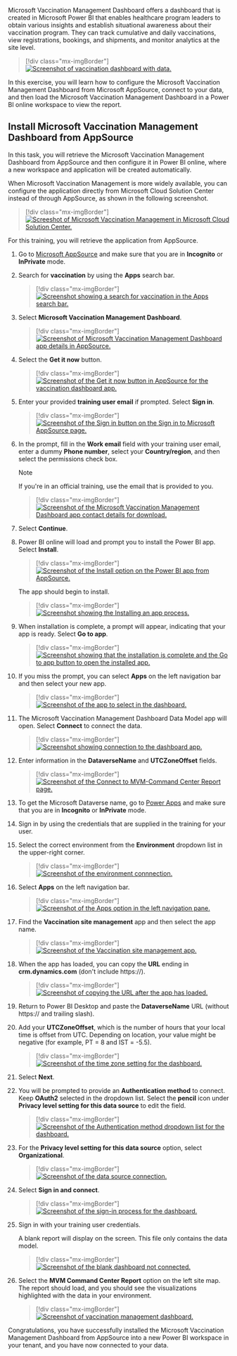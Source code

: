 Microsoft Vaccination Management Dashboard offers a dashboard that is created in Microsoft Power BI that enables healthcare program leaders to obtain various insights and establish situational awareness about their vaccination program. They can track cumulative and daily vaccinations, view registrations, bookings, and shipments, and monitor analytics at the site level.

> [!div class="mx-imgBorder"]
> [![Screenshot of vaccination dashboard with data.](../media/1-vaccination.png)](../media/1-vaccination.png)

In this exercise, you will learn how to configure the Microsoft Vaccination Management Dashboard from Microsoft AppSource, connect to your data, and then load the Microsoft Vaccination Management Dashboard in a Power BI online workspace to view the report.

## Install Microsoft Vaccination Management Dashboard from AppSource

In this task, you will retrieve the Microsoft Vaccination Management Dashboard from AppSource and then configure it in Power BI online, where a new workspace and application will be created automatically.

When Microsoft Vaccination Management is more widely available, you can configure the application directly from Microsoft Cloud Solution Center instead of through AppSource, as shown in the following screenshot.

> [!div class="mx-imgBorder"]
> [![Screeshot of Microsoft Vaccination Management in Microsoft Cloud Solution Center.](../media/2-cloud-center.png)](../media/2-cloud-center.png)

For this training, you will retrieve the application from AppSource.

1.  Go to [Microsoft AppSource](https://appsource.microsoft.com/en-US/) and make sure that you are in **Incognito** or **InPrivate** mode.

2.  Search for **vaccination** by using the **Apps** search bar.

    > [!div class="mx-imgBorder"]
    > [![Screenshot showing a search for vaccination in the Apps search bar.](../media/3-app-source.png)](../media/3-app-source.png)

3.  Select **Microsoft Vaccination Management Dashboard**.

    > [!div class="mx-imgBorder"]
    > [![Screenshot of Microsoft Vaccination Management Dashboard app details in AppSource.](../media/4-dashboard-app.png)](../media/4-dashboard-app.png)

4.  Select the **Get it now** button.

    > [!div class="mx-imgBorder"]
    > [![Screenshot of the Get it now button in AppSource for the vaccination dashboard app.](../media/5-get-now.png)](../media/5-get-now.png)

5.  Enter your provided **training user email** if prompted. Select **Sign in**.

    > [!div class="mx-imgBorder"]
    > [![Screenshot of the Sign in button on the Sign in to Microsoft AppSource page.](../media/6-sign-in-app.png)](../media/6-sign-in-app.png)

6.  In the prompt, fill in the **Work email** field with your training user email, enter a dummy **Phone number**, select your **Country/region**, and then select the permissions check box. 

    > [!NOTE]
    > If you're in an official training, use the email that is provided to you.

    > [!div class="mx-imgBorder"]
    > [![Screenshot of the Microsoft Vaccination Management Dashboard app contact details for download.](../media/7-app-contact.png)](../media/7-app-contact.png)

7.  Select **Continue**.

8.  Power BI online will load and prompt you to install the Power BI app. Select **Install**.

    > [!div class="mx-imgBorder"]
    > [![Screenshot of the Install option on the Power BI app from AppSource.](../media/8-install-app.png)](../media/8-install-app.png)

    The app should begin to install.

    > [!div class="mx-imgBorder"]
    > [![Screenshot showing the Installing an app process.](../media/9-install-complete.png)](../media/9-install-complete.png)

9. When installation is complete, a prompt will appear, indicating that your app is ready. Select **Go to app**.

    > [!div class="mx-imgBorder"]
    > [![Screenshot showing that the installation is complete and the Go to app button to open the installed app.](../media/10-go-to-app.png)](../media/10-go-to-app.png)

10. If you miss the prompt, you can select **Apps** on the left navigation bar and then select your new app.

    > [!div class="mx-imgBorder"]
    > [![Screenshot of the app to select in the dashboard.](../media/11-select-app.png)](../media/11-select-app.png)

11. The Microsoft Vaccination Management Dashboard Data Model app will open. Select **Connect** to connect the data.

    > [!div class="mx-imgBorder"]
    > [![Screenshot showing connection to the dashboard app.](../media/12-connect-app.png)](../media/12-connect-app.png)

12. Enter information in the **DataverseName** and **UTCZoneOffset** fields.

    > [!div class="mx-imgBorder"]
    > [![Screenshot of the Connect to MVM-Command Center Report page.](../media/13-command-report.png)](../media/13-command-report.png)

13. To get the Microsoft Dataverse name, go to [Power Apps](https://make.powerapps.com/) and make sure that you are in **Incognito** or **InPrivate** mode.

14. Sign in by using the credentials that are supplied in the training for your user.

15. Select the correct environment from the **Environment** dropdown list in the upper-right corner.

    > [!div class="mx-imgBorder"]
    > [![Screenshot of the environment connnection.](../media/14-select-environment.png)](../media/14-select-environment.png)

16. Select **Apps** on the left navigation bar.

    > [!div class="mx-imgBorder"]
    > [![Screenshot of the Apps option in the left navigation pane.](../media/15-apps-selection.png)](../media/15-apps-selection.png)

17. Find the **Vaccination site management** app and then select the app name.

    > [!div class="mx-imgBorder"]
    > [![Screenshot of the Vaccination site management app.](../media/16-site-app.png)](../media/16-site-app.png)

18. When the app has loaded, you can copy the **URL** ending in **crm.dynamics.com** (don't include https://).

    > [!div class="mx-imgBorder"]
    > [![Screenshot of copying the URL after the app has loaded.](../media/17-url.png)](../media/17-url.png)

19. Return to Power BI Desktop and paste the **DataverseName** URL (without https:// and trailing slash).

20. Add your **UTCZoneOffset**, which is the number of hours that your local time is offset from UTC. Depending on location, your value might be negative (for example, PT = 8 and IST = -5.5).

    > [!div class="mx-imgBorder"]
    > [![Screenshot of the time zone setting for the dashboard.](../media/18-command-report.png)](../media/18-command-report.png)

21. Select **Next**.

22. You will be prompted to provide an **Authentication method** to connect. Keep **OAuth2** selected in the dropdown list. Select the **pencil** icon under **Privacy level setting for this data source** to edit the field.

    > [!div class="mx-imgBorder"]
    > [![Screenshot of the Authentication method dropdown list for the dashboard.](../media/19-report-connect.png)](../media/19-report-connect.png)

23. For the **Privacy level setting for this data source** option, select **Organizational**.

    > [!div class="mx-imgBorder"]
    > [![Screenshot of the data source connection.](../media/20-privacy.png)](../media/20-privacy.png)

24. Select **Sign in and connect**.

    > [!div class="mx-imgBorder"]
    > [![Screenshot of the sign-in process for the dashboard.](../media/21-sign-in-auth.png)](../media/21-sign-in-auth.png)

25. Sign in with your training user credentials.

    A blank report will display on the screen. This file only contains the data model.

    > [!div class="mx-imgBorder"]
    > [![Screenshot of the blank dashboard not connected.](../media/22-blank-report.png)](../media/22-blank-report.png)

26. Select the **MVM Command Center Report** option on the left site map. The report should load, and you should see the visualizations highlighted with the data in your environment.

    > [!div class="mx-imgBorder"]
    > [![Screenshot of vaccination management dashboard.](../media/23-report-detail.png)](../media/23-report-detail.png)

Congratulations, you have successfully installed the Microsoft Vaccination Management Dashboard from AppSource into a new Power BI workspace in your tenant, and you have now connected to your data.

